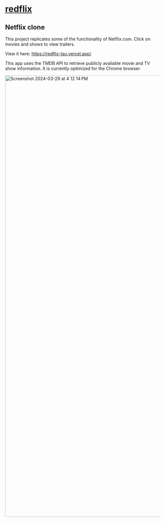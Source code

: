 # [redflix](https://redflix-5c823.web.app/)
## Netflix clone
This project replicates some of the functionality of Netflix.com. Click on movies and shows to view trailers. 

View it here: https://redflix-tau.vercel.app/

This app uses the TMDB API to retrieve publicly available movie and TV show information. It is currently optimized for the Chrome browser.

<img width="1437" alt="Screenshot 2024-03-29 at 4 12 14 PM" src="https://github.com/redlac/redflix/assets/3150552/13a42c26-077c-42f4-b3c2-9562d4ba2b3d">
